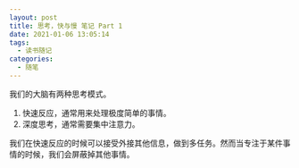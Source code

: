 ```yaml
---
layout: post
title: 思考，快与慢 笔记 Part 1
date: 2021-01-06 13:05:14
tags:
  - 读书随记
categories:
  - 随笔
---
```


我们的大脑有两种思考模式。

1. 快速反应，通常用来处理极度简单的事情。
2. 深度思考，通常需要集中注意力。

我们在快速反应的时候可以接受外接其他信息，做到多任务。然而当专注于某件事情的时候，我们会屏蔽掉其他事情。

